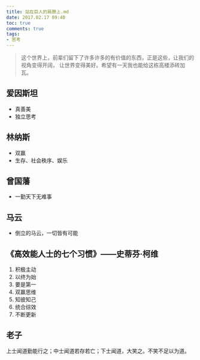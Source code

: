 ```yaml
---
title: 站在巨人的肩膀上.md
date: 2017.02.17 09:40
toc: true
comments: true
tags:
- 思考
---
```


> 这个世界上，前辈们留下了许多许多的有价值的东西，正是这些，让我们的视角变得开阔，
让世界变得美好。希望有一天我也能给这栋高楼添砖加瓦。


## 爱因斯坦
- 真善美
- 独立思考


## 林纳斯
- 双赢
- 生存、社会秩序、娱乐


## 曾国藩
- 一勤天下无难事


## 马云
- 倒立的马云，一切皆有可能


## 《高效能人士的七个习惯》——史蒂芬·柯维
1. 积极主动
2. 以终为始
3. 要是第一
4. 双赢思维
5. 知彼知己
6. 统合综效
7. 不断更新


## 老子
上士闻道勤能行之；中士闻道若存若亡；下士闻道，大笑之。不笑不足以为道。